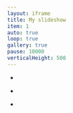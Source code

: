 ```yaml
---
layout: iframe
title: My slideshow
item: 1
auto: true
loop: true
gallery: true
pause: 10000
verticalHeight: 500
---
```


* <div class="box"> <src="my-pics1/photo8.jpg"> </div>
* <div class="box"> <src="my-pics1/photo29.PNG"> </div>
* <div class="box"> <src="my-pics1/photo31.jpg"> </div>
